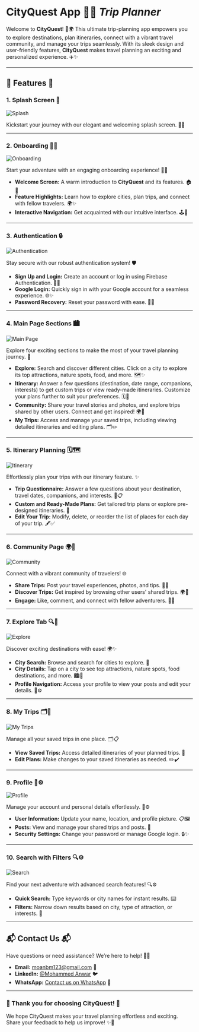 
# **CityQuest App** 🌟📱 *Trip Planner*

Welcome to **CityQuest**! 🎉🌍 This ultimate trip-planning app empowers you to explore destinations, plan itineraries, connect with a vibrant travel community, and manage your trips seamlessly. With its sleek design and user-friendly features, **CityQuest** makes travel planning an exciting and personalized experience. ✈️✨

---

## **🌟 Features 🌟**

### 1. **Splash Screen** 🌟  
![Splash](snapshots/Splash.png) 

Kickstart your journey with our elegant and welcoming splash screen. 🚀✨  

---

### 2. **Onboarding 🎉📲**  
![Onboarding](snapshots/Onboarding.png)  

Start your adventure with an engaging onboarding experience! 🎈📝  

- **Welcome Screen:** A warm introduction to **CityQuest** and its features. 🏠🎉  
- **Feature Highlights:** Learn how to explore cities, plan trips, and connect with fellow travelers. 🌍✨  
- **Interactive Navigation:** Get acquainted with our intuitive interface. 🕹️📱  

---

### 3. **Authentication 🔒**  
![Authentication](snapshots/Authentication.png)  

Stay secure with our robust authentication system! 🛡️  

- **Sign Up and Login:** Create an account or log in using Firebase Authentication. 🔑👤  
- **Google Login:** Quickly sign in with your Google account for a seamless experience. 🌐✨  
- **Password Recovery:** Reset your password with ease. 🔄🔐  

---

### 4. **Main Page Sections 🏙️**
![Main Page](snapshots/Main_Page.png)

Explore four exciting sections to make the most of your travel planning journey. 🌟

- **Explore:** Search and discover different cities. Click on a city to explore its top attractions, nature spots, food, and more. 🗺️✨
- **Itinerary:** Answer a few questions (destination, date range, companions, interests) to get custom trips or view ready-made itineraries. Customize your plans further to suit your preferences. 🗓️📍
- **Community:** Share your travel stories and photos, and explore trips shared by other users. Connect and get inspired! 🌍📸
- **My Trips:** Access and manage your saved trips, including viewing detailed itineraries and editing plans. 🗂️✏️

---

### 5. **Itinerary Planning 🗓️🗺️**
![Itinerary](snapshots/Itinerary.png)  

Effortlessly plan your trips with our itinerary feature. ✨

- **Trip Questionnaire:** Answer a few questions about your destination, travel dates, companions, and interests. 🚀📋
- **Custom and Ready-Made Plans:** Get tailored trip plans or explore pre-designed itineraries. 🌟
- **Edit Your Trip:** Modify, delete, or reorder the list of places for each day of your trip. 🖋️✅

---

### 6. **Community Page 🌍🤝**  
![Community](snapshots/Community.png)  

Connect with a vibrant community of travelers! 🌐

- **Share Trips:** Post your travel experiences, photos, and tips. 📸✨
- **Discover Trips:** Get inspired by browsing other users' shared trips. 🌍📖
- **Engage:** Like, comment, and connect with fellow adventurers. 💬🤝

---

### 7. **Explore Tab 🔍🌆**
![Explore](snapshots/Explore.png)

Discover exciting destinations with ease! 🌍✨

- **City Search:** Browse and search for cities to explore. 🔎
- **City Details:** Tap on a city to see top attractions, nature spots, food destinations, and more. 🏙️🌟
- **Profile Navigation:** Access your profile to view your posts and edit your details. 👤⚙️

---

### 8. **My Trips 🗂️📅**  
![My Trips](snapshots/My_Trips.png)  

Manage all your saved trips in one place. 🗂️📋

- **View Saved Trips:** Access detailed itineraries of your planned trips. 🌟
- **Edit Plans:** Make changes to your saved itineraries as needed. ✏️✔️

---

### 9. **Profile 👤⚙️**  
![Profile](snapshots/Profile.png)  

Manage your account and personal details effortlessly. 👤⚙️  

- **User Information:** Update your name, location, and profile picture. 📋🖼️  
- **Posts:** View and manage your shared trips and posts. 🌟
- **Security Settings:** Change your password or manage Google login. 🔒✨  

---

### 10. **Search with Filters 🔍⚙️**  
![Search](snapshots/Search.png)  

Find your next adventure with advanced search features! 🔍⚙️  

- **Quick Search:** Type keywords or city names for instant results. ⌨️
- **Filters:** Narrow down results based on city, type of attraction, or interests. 🌟

---

## **📬 Contact Us 📬**  

Have questions or need assistance? We’re here to help! 🤗💬  

- **Email:** moanbm123@gmail.com 📧  
- **LinkedIn:** [@Mohammed Anwar](https://www.linkedin.com/in/mohammad-anwar-bin-muslim-50102725b/) 🐦  
- **WhatsApp:** [Contact us on WhatsApp](https://wa.me/+917411440342) 📱  

---

### **🌟 Thank you for choosing CityQuest! 🌟**  

We hope CityQuest makes your travel planning effortless and exciting. Share your feedback to help us improve! ✨💬
```

